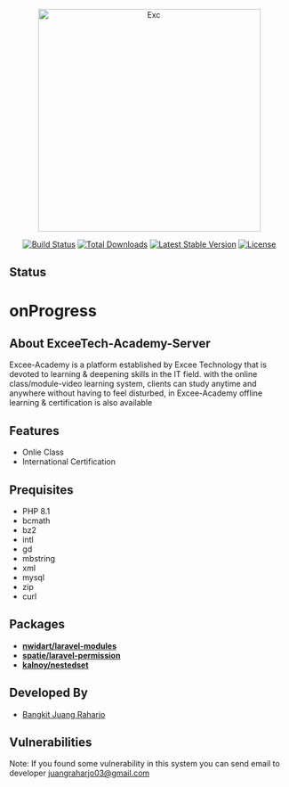 <p align="center"><a href="https://ibb.co/vYMTKVF"><img src="https://i.ibb.co/5FJSfG0/Exc.png" width="400" alt="Exc" border="0"></a></p>

<p align="center">
<a href="https://travis-ci.org/laravel/framework"><img src="https://travis-ci.org/laravel/framework.svg" alt="Build Status"></a>
<a href="https://packagist.org/packages/laravel/framework"><img src="https://img.shields.io/packagist/dt/laravel/framework" alt="Total Downloads"></a>
<a href="https://packagist.org/packages/laravel/framework"><img src="https://img.shields.io/packagist/v/laravel/framework" alt="Latest Stable Version"></a>
<a href="https://packagist.org/packages/laravel/framework"><img src="https://img.shields.io/packagist/l/laravel/framework" alt="License"></a>
</p>

## Status

<h1>onProgress</h1>

## About ExceeTech-Academy-Server

Excee-Academy is a platform established by Excee Technology that is devoted to learning & deepening skills in the IT field. with the online class/module-video learning system, clients can study anytime and anywhere without having to feel disturbed, in Excee-Academy offline learning & certification is also available

## Features

- Onlie Class
- International Certification

## Prequisites

- PHP 8.1
- bcmath
- bz2
- intl
- gd
- mbstring
- xml
- mysql
- zip
- curl

## Packages

- **[nwidart/laravel-modules](https://nwidart.com/laravel-modules/v6/introduction)**
- **[spatie/laravel-permission](https://spatie.be/docs/laravel-permission/v5/introduction)**
- **[kalnoy/nestedset](https://github.com/lazychaser/laravel-nestedset)**

## Developed By

- <a href="https://github.com/Juang999">Bangkit Juang Raharjo</a>

## Vulnerabilities

Note: If you found some vulnerability in this system you can send email to developer <a href="mailto:juangraharjo03@gmail.com">juangraharjo03@gmail.com</a>
